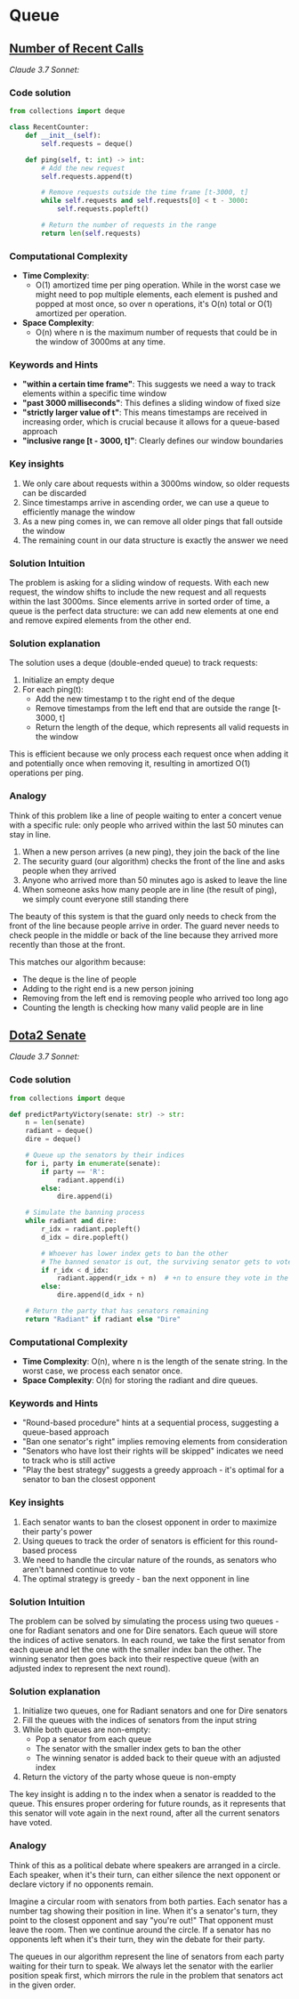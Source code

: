 # Queue

## [Number of Recent Calls](https://leetcode.com/problems/number-of-recent-calls/?envType=study-plan-v2&envId=leetcode-75)

*Claude 3.7 Sonnet:*

### Code solution
```python
from collections import deque

class RecentCounter:
    def __init__(self):
        self.requests = deque()

    def ping(self, t: int) -> int:
        # Add the new request
        self.requests.append(t)

        # Remove requests outside the time frame [t-3000, t]
        while self.requests and self.requests[0] < t - 3000:
            self.requests.popleft()

        # Return the number of requests in the range
        return len(self.requests)
```

### Computational Complexity
- **Time Complexity**:
  - O(1) amortized time per ping operation. While in the worst case we might need to pop multiple elements, each element is pushed and popped at most once, so over n operations, it's O(n) total or O(1) amortized per operation.
- **Space Complexity**:
  - O(n) where n is the maximum number of requests that could be in the window of 3000ms at any time.

### Keywords and Hints
- **"within a certain time frame"**: This suggests we need a way to track elements within a specific time window
- **"past 3000 milliseconds"**: This defines a sliding window of fixed size
- **"strictly larger value of t"**: This means timestamps are received in increasing order, which is crucial because it allows for a queue-based approach
- **"inclusive range [t - 3000, t]"**: Clearly defines our window boundaries

### Key insights
1. We only care about requests within a 3000ms window, so older requests can be discarded
2. Since timestamps arrive in ascending order, we can use a queue to efficiently manage the window
3. As a new ping comes in, we can remove all older pings that fall outside the window
4. The remaining count in our data structure is exactly the answer we need

### Solution Intuition
The problem is asking for a sliding window of requests. With each new request, the window shifts to include the new request and all requests within the last 3000ms. Since elements arrive in sorted order of time, a queue is the perfect data structure: we can add new elements at one end and remove expired elements from the other end.

### Solution explanation
The solution uses a deque (double-ended queue) to track requests:
1. Initialize an empty deque
2. For each ping(t):
   - Add the new timestamp t to the right end of the deque
   - Remove timestamps from the left end that are outside the range [t-3000, t]
   - Return the length of the deque, which represents all valid requests in the window

This is efficient because we only process each request once when adding it and potentially once when removing it, resulting in amortized O(1) operations per ping.

### Analogy
Think of this problem like a line of people waiting to enter a concert venue with a specific rule: only people who arrived within the last 50 minutes can stay in line.

1. When a new person arrives (a new ping), they join the back of the line
2. The security guard (our algorithm) checks the front of the line and asks people when they arrived
3. Anyone who arrived more than 50 minutes ago is asked to leave the line
4. When someone asks how many people are in line (the result of ping), we simply count everyone still standing there

The beauty of this system is that the guard only needs to check from the front of the line because people arrive in order. The guard never needs to check people in the middle or back of the line because they arrived more recently than those at the front.

This matches our algorithm because:
- The deque is the line of people
- Adding to the right end is a new person joining
- Removing from the left end is removing people who arrived too long ago
- Counting the length is checking how many valid people are in line

## [Dota2 Senate](https://leetcode.com/problems/dota2-senate/?envType=study-plan-v2&envId=leetcode-75)

*Claude 3.7 Sonnet:*

### Code solution
```python
from collections import deque

def predictPartyVictory(senate: str) -> str:
    n = len(senate)
    radiant = deque()
    dire = deque()

    # Queue up the senators by their indices
    for i, party in enumerate(senate):
        if party == 'R':
            radiant.append(i)
        else:
            dire.append(i)

    # Simulate the banning process
    while radiant and dire:
        r_idx = radiant.popleft()
        d_idx = dire.popleft()

        # Whoever has lower index gets to ban the other
        # The banned senator is out, the surviving senator gets to vote in the next round
        if r_idx < d_idx:
            radiant.append(r_idx + n)  # +n to ensure they vote in the next round
        else:
            dire.append(d_idx + n)

    # Return the party that has senators remaining
    return "Radiant" if radiant else "Dire"
```

### Computational Complexity
- **Time Complexity**: O(n), where n is the length of the senate string. In the worst case, we process each senator once.
- **Space Complexity**: O(n) for storing the radiant and dire queues.

### Keywords and Hints
- "Round-based procedure" hints at a sequential process, suggesting a queue-based approach
- "Ban one senator's right" implies removing elements from consideration
- "Senators who have lost their rights will be skipped" indicates we need to track who is still active
- "Play the best strategy" suggests a greedy approach - it's optimal for a senator to ban the closest opponent

### Key insights
1. Each senator wants to ban the closest opponent in order to maximize their party's power
2. Using queues to track the order of senators is efficient for this round-based process
3. We need to handle the circular nature of the rounds, as senators who aren't banned continue to vote
4. The optimal strategy is greedy - ban the next opponent in line

### Solution Intuition
The problem can be solved by simulating the process using two queues - one for Radiant senators and one for Dire senators. Each queue will store the indices of active senators. In each round, we take the first senator from each queue and let the one with the smaller index ban the other. The winning senator then goes back into their respective queue (with an adjusted index to represent the next round).

### Solution explanation
1. Initialize two queues, one for Radiant senators and one for Dire senators
2. Fill the queues with the indices of senators from the input string
3. While both queues are non-empty:
   - Pop a senator from each queue
   - The senator with the smaller index gets to ban the other
   - The winning senator is added back to their queue with an adjusted index
4. Return the victory of the party whose queue is non-empty

The key insight is adding n to the index when a senator is readded to the queue. This ensures proper ordering for future rounds, as it represents that this senator will vote again in the next round, after all the current senators have voted.

### Analogy
Think of this as a political debate where speakers are arranged in a circle. Each speaker, when it's their turn, can either silence the next opponent or declare victory if no opponents remain.

Imagine a circular room with senators from both parties. Each senator has a number tag showing their position in line. When it's a senator's turn, they point to the closest opponent and say "you're out!" That opponent must leave the room. Then we continue around the circle. If a senator has no opponents left when it's their turn, they win the debate for their party.

The queues in our algorithm represent the line of senators from each party waiting for their turn to speak. We always let the senator with the earlier position speak first, which mirrors the rule in the problem that senators act in the given order.
